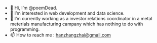 - 👋 Hi, I’m @poemDead.
- 👀 I’m interested in web development and data science.
- :construction_worker: I’m currently working as a investor relations coordinator in a metal meterials manufacturing campany which has nothing to do with programming.
- 📫 How to reach me : hanzhangzhai@gmail.com

<!---
poemDead/poemDead is a ✨ special ✨ repository because its `README.md` (this file) appears on your GitHub profile.
You can click the Preview link to take a look at your changes.
--->
